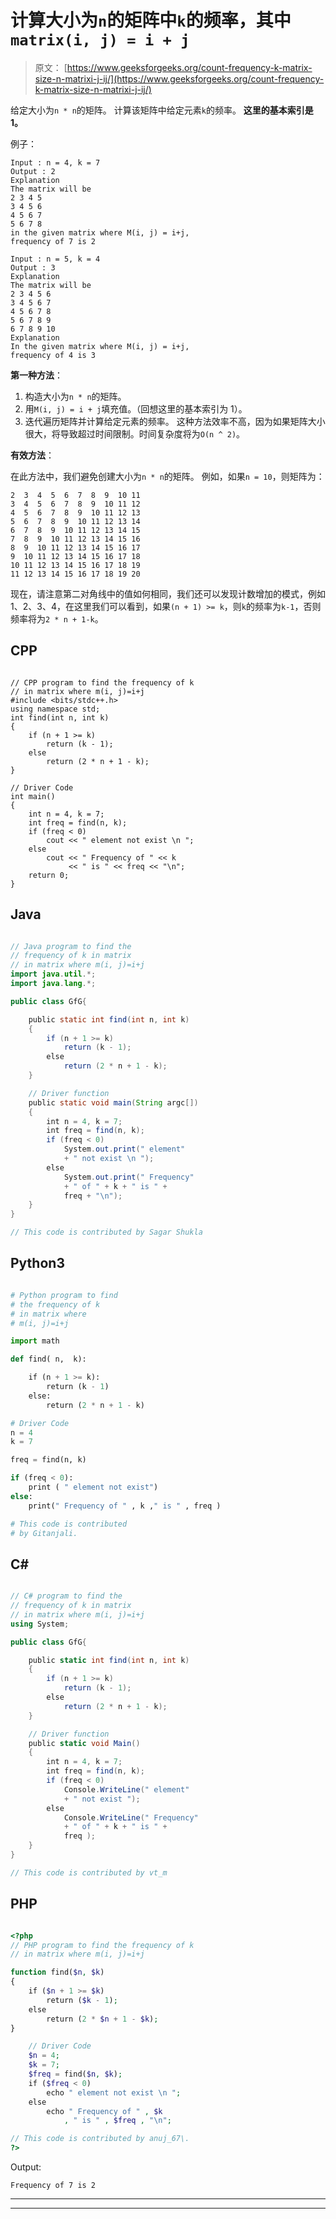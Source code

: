 # 计算大小为`n`的矩阵中`k`的频率，其中`matrix(i, j) = i + j`

> 原文： [https://www.geeksforgeeks.org/count-frequency-k-matrix-size-n-matrixi-j-ij/](https://www.geeksforgeeks.org/count-frequency-k-matrix-size-n-matrixi-j-ij/)

给定大小为`n * n`的矩阵。 计算该矩阵中给定元素`k`的频率。 **这里的基本索引是 1。**

例子：

```
Input : n = 4, k = 7
Output : 2
Explanation
The matrix will be
2 3 4 5 
3 4 5 6 
4 5 6 7 
5 6 7 8
in the given matrix where M(i, j) = i+j, 
frequency of 7 is 2

Input : n = 5, k = 4
Output : 3
Explanation
The matrix will be
2 3 4 5 6 
3 4 5 6 7 
4 5 6 7 8 
5 6 7 8 9 
6 7 8 9 10 
Explanation
In the given matrix where M(i, j) = i+j,
frequency of 4 is 3

```



**第一种方法**：

1.  构造大小为`n * n`的矩阵。
2.  用`M(i, j) = i + j`填充值。（回想这里的基本索引为 1）。
3.  迭代遍历矩阵并计算给定元素的频率。
这种方法效率不高，因为如果矩阵大小很大，将导致超过时间限制。时间复杂度将为`O(n ^ 2)`。

**有效方法**：

在此方法中，我们避免创建大小为`n * n`的矩阵。
例如，如果`n = 10`，则矩阵为：

```
2  3  4  5  6  7  8  9  10 11 
3  4  5  6  7  8  9  10 11 12 
4  5  6  7  8  9  10 11 12 13 
5  6  7  8  9  10 11 12 13 14 
6  7  8  9  10 11 12 13 14 15 
7  8  9  10 11 12 13 14 15 16 
8  9  10 11 12 13 14 15 16 17 
9  10 11 12 13 14 15 16 17 18 
10 11 12 13 14 15 16 17 18 19 
11 12 13 14 15 16 17 18 19 20  
```

现在，请注意第二对角线中的值如何相同，我们还可以发现计数增加的模式，例如 1、2、3、4，在这里我们可以看到，如果`(n + 1) >= k`，则`k`的频率为`k-1`，否则频率将为`2 * n + 1-k`。

## CPP

```

// CPP program to find the frequency of k  
// in matrix where m(i, j)=i+j 
#include <bits/stdc++.h> 
using namespace std; 
int find(int n, int k) 
{ 
    if (n + 1 >= k) 
        return (k - 1); 
    else
        return (2 * n + 1 - k); 
} 

// Driver Code 
int main() 
{ 
    int n = 4, k = 7; 
    int freq = find(n, k); 
    if (freq < 0) 
        cout << " element not exist \n "; 
    else
        cout << " Frequency of " << k  
             << " is " << freq << "\n"; 
    return 0; 
} 

```

## Java

```java

// Java program to find the  
// frequency of k in matrix 
// in matrix where m(i, j)=i+j 
import java.util.*; 
import java.lang.*; 

public class GfG{ 

    public static int find(int n, int k) 
    { 
        if (n + 1 >= k) 
            return (k - 1); 
        else
            return (2 * n + 1 - k); 
    } 

    // Driver function  
    public static void main(String argc[]) 
    { 
        int n = 4, k = 7; 
        int freq = find(n, k); 
        if (freq < 0) 
            System.out.print(" element"
            + " not exist \n "); 
        else
            System.out.print(" Frequency"
            + " of " + k + " is " + 
            freq + "\n"); 
    } 
} 

// This code is contributed by Sagar Shukla 

```

## Python3

```py

# Python program to find 
# the frequency of k  
# in matrix where 
# m(i, j)=i+j 

import math 

def find( n,  k): 

    if (n + 1 >= k): 
        return (k - 1) 
    else: 
        return (2 * n + 1 - k) 

# Driver Code 
n = 4
k = 7

freq = find(n, k) 

if (freq < 0): 
    print ( " element not exist") 
else: 
    print(" Frequency of " , k ," is " , freq ) 

# This code is contributed 
# by Gitanjali. 

```

## C# 

```cs

// C# program to find the  
// frequency of k in matrix 
// in matrix where m(i, j)=i+j 
using System; 

public class GfG{ 

    public static int find(int n, int k) 
    { 
        if (n + 1 >= k) 
            return (k - 1); 
        else
            return (2 * n + 1 - k); 
    } 

    // Driver function  
    public static void Main() 
    { 
        int n = 4, k = 7; 
        int freq = find(n, k); 
        if (freq < 0) 
            Console.WriteLine(" element"
            + " not exist "); 
        else
            Console.WriteLine(" Frequency"
            + " of " + k + " is " + 
            freq ); 
    } 
} 

// This code is contributed by vt_m 

```

## PHP

```php

<?php 
// PHP program to find the frequency of k  
// in matrix where m(i, j)=i+j 

function find($n, $k) 
{ 
    if ($n + 1 >= $k) 
        return ($k - 1); 
    else
        return (2 * $n + 1 - $k); 
} 

    // Driver Code 
    $n = 4;  
    $k = 7; 
    $freq = find($n, $k); 
    if ($freq < 0) 
        echo " element not exist \n "; 
    else
        echo " Frequency of " , $k
            , " is " , $freq , "\n"; 

// This code is contributed by anuj_67\. 
?> 

```

Output:

```
Frequency of 7 is 2

```



* * *

* * *




